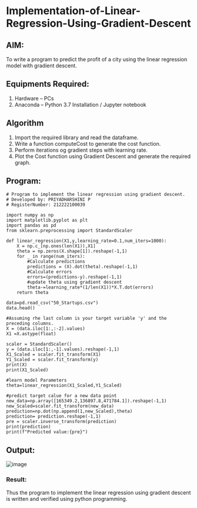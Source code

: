 # Implementation-of-Linear-Regression-Using-Gradient-Descent

## AIM:
To write a program to predict the profit of a city using the linear regression model with gradient descent.

## Equipments Required:
1. Hardware – PCs
2. Anaconda – Python 3.7 Installation / Jupyter notebook

## Algorithm
1. Import the required library and read the dataframe.
2. Write a function computeCost to generate the cost function.
3. Perform iterations og gradient steps with learning rate.
4. Plot the Cost function using Gradient Descent and generate the required graph.

## Program:
```
# Program to implement the linear regression using gradient descent.
# Developed by: PRIYADHARSHINI P
# RegisterNumber: 212222100039

import numpy as np
import matplotlib.pyplot as plt
import pandas as pd
from sklearn.preprocessing import StandardScaler

def linear_regression(X1,y,learning_rate=0.1,num_iters=1000):
    X = np.c_[np.ones(len(X1)),X1]
    theta = np.zeros(X.shape[1]).reshape(-1,1)
    for _ in range(num_iters):
        #Calculate predictions
        predictions = (X).dot(theta).reshape(-1,1)
        #Calculate errors
        errors=(predictions-y).reshape(-1,1)
        #update theta using gradient descent
        theta-=learning_rate*(1/len(X1))*X.T.dot(errors)
    return theta

data=pd.read_csv("50_Startups.csv")
data.head()

#Assuming rhe last column is your target variable 'y' and the preceding columns.
X = (data.iloc[1:,:-2].values)
X1 =X.astype(float)

scaler = StandardScaler()
y = (data.iloc[1:,-1].values).reshape(-1,1)
X1_Scaled = scaler.fit_transform(X1)
Y1_Scaled = scaler.fit_transform(y)
print(X)
print(X1_Scaled)

#learn model Parameters
theta=linear_regression(X1_Scaled,Y1_Scaled)

#predict target calue for a new data point
new_data=np.array([165349.2,136897.8,471784.1]).reshape(-1,1)
new_Scaled=scaler.fit_transform(new_data)
prediction=np.dot(np.append(1,new_Scaled),theta)
prediction= prediction.reshape(-1,1)
pre = scaler.inverse_transform(prediction)
print(prediction)
print(f"Predicted value:{pre}")
```
## Output:
![image](https://github.com/user-attachments/assets/730dba70-8f93-4118-b3e1-9834aa81892d)

### Result: ###
Thus the program to implement the linear regression using gradient descent is written and verified using python programming.
